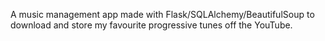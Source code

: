 A music management app made with Flask/SQLAlchemy/BeautifulSoup to download and store my favourite progressive tunes off the YouTube.